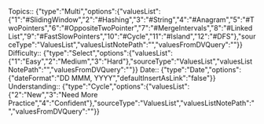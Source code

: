 

Topics:: {"type":"Multi","options":{"valuesList":{"1":"#SlidingWindow","2":"#Hashing","3":"#String","4":"#Anagram","5":"#TwoPointers","6":"#OppositeTwoPointer","7":"#MergeIntervals","8":"#LinkedList","9":"#FastSlowPointers","10":"#Cycle","11":"#Island","12":"#DFS"},"sourceType":"ValuesList","valuesListNotePath":"","valuesFromDVQuery":""}}
Difficulty:: {"type":"Select","options":{"valuesList":{"1":"Easy","2":"Medium","3":"Hard"},"sourceType":"ValuesList","valuesListNotePath":"","valuesFromDVQuery":""}}
Date:: {"type":"Date","options":{"dateFormat":"DD MMM, YYYY","defaultInsertAsLink":"false"}}
Understanding:: {"type":"Cycle","options":{"valuesList":{"2":"New","3":"Need More Practice","4":"Confident"},"sourceType":"ValuesList","valuesListNotePath":"","valuesFromDVQuery":""}}